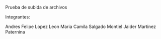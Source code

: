 Prueba de subida de archivos

Integrantes:

Andres Felipe Lopez Leon
Maria Camila Salgado Montiel
Jaider Martinez Paternina